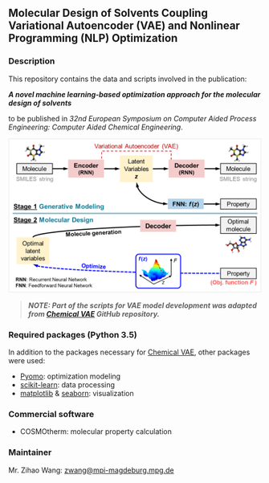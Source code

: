 ## Molecular Design of Solvents Coupling Variational Autoencoder (VAE) and Nonlinear Programming (NLP) Optimization

### Description

This repository contains the data and scripts involved in the publication:

***A novel machine learning-based optimization approach for the molecular design of solvents***

to be published in *32nd European Symposium on Computer Aided Process Engineering: Computer Aided Chemical Engineering*.

<img src="https://github.com/zwang1995/SolventVAE/blob/main/SolventVAE.png" width="600">

> ***NOTE: Part of the scripts for VAE model development was adapted from [Chemical VAE](https://github.com/aspuru-guzik-group/chemical_vae) GitHub repository.***

### Required packages (Python 3.5)
In addition to the packages necessary for [Chemical VAE](https://github.com/aspuru-guzik-group/chemical_vae), other packages were used:
* [Pyomo](http://www.pyomo.org/): optimization modeling
* [scikit-learn](https://scikit-learn.org/stable/): data processing
* [matplotlib](https://matplotlib.org/) & [seaborn](https://seaborn.pydata.org/): visualization

### Commercial software
* COSMOtherm: molecular property calculation

### Maintainer
Mr. Zihao Wang: zwang@mpi-magdeburg.mpg.de
